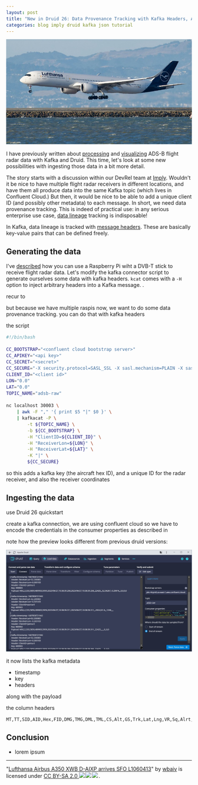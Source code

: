 ```yaml
---
layout: post
title: "New in Druid 26: Data Provenance Tracking with Kafka Headers, Automatically"
categories: blog imply druid kafka json tutorial
---
```


![Lufthansa Airbus A350 XWB D-AIXP arrives SFO L1060413, by wbaiv (Bill Abbott)](/assets/2023-06-27-00-airplane.jpg)

I have previously written about [processing](https://blog.hellmar-becker.de/2022/08/30/processing-flight-radar-ads-b-data-with-decodable-and-imply/) and [visualizing](https://blog.hellmar-becker.de/2023/02/01/street-level-maps-in-imply-pivot-with-flight-data-and-confluent-cloud/) ADS-B flight radar data with Kafka and Druid. This time, let's look at some new possibilities with ingesting those data in a bit more detail.

The story starts with a discussion within our DevRel team at [Imply](https://imply.io/). Wouldn't it be nice to have multiple flight radar receivers in different locations, and have them all produce data into the same Kafka topic (which lives in Confluent Cloud.) But then, it would be nice to be able to add a unique client ID (and possibly other metadata) to each message. In short, we need data provenance tracking. This is indeed of practical use: in any serious enterprise use case, [data lineage](https://en.wikipedia.org/wiki/Data_lineage) tracking is indisposable!

In Kafka, data lineage is tracked with [message headers](https://www.confluent.io/blog/5-things-every-kafka-developer-should-know/#tip-5-record-headers). These are basically key-value pairs that can be defined freely. 

## Generating the data

I've [described](https://blog.hellmar-becker.de/2022/08/30/processing-flight-radar-ads-b-data-with-decodable-and-imply/) how you can use a Raspberry Pi wiht a DVB-T stick to receive flight radar data. Let's modify the kafka connector script to generate ourselves some data with kafka headers. `kcat` comes with a `-H` option to inject arbitrary headers into a Kafka message. .

recur to <PREVIOUS BLOGs>

but because we have multiple raspis now, we want to do some data provenance tracking. you can do that with kafka headers

the script

```bash
#!/bin/bash

CC_BOOTSTRAP="<confluent cloud bootstrap server>"
CC_APIKEY="<api key>"
CC_SECRET="<secret>"
CC_SECURE="-X security.protocol=SASL_SSL -X sasl.mechanism=PLAIN -X sasl.username=${CC_APIKEY} -X sasl.password=${CC_SECRET}"
CLIENT_ID="<client id>"
LON="0.0"
LAT="0.0"
TOPIC_NAME="adsb-raw"

nc localhost 30003 \
    | awk -F "," '{ print $5 "|" $0 }' \
    | kafkacat -P \
        -t ${TOPIC_NAME} \
        -b ${CC_BOOTSTRAP} \
        -H "ClientID=${CLIENT_ID}" \
        -H "ReceiverLon=${LON}" \
        -H "ReceiverLat=${LAT}" \
        -K "|" \
        ${CC_SECURE}
```

so this adds a kafka key (the aircraft hex ID), and a unique ID for the radar receiver, and also the receiver coordinates

## Ingesting the data

use Druid 26 quickstart

create a kafka connection, we are using confluent cloud so we have to encode the credentials in the consumer properties as described in <PREVIOUS BLOG>

note how the preview looks different from previous druid versions:

![Kafka topic preview with metadata](/assets/2023-06-27-01-preview.jpg)

it now lists the kafka metadata

- timestamp
- key
- headers

along with the payload





the column headers

```csv
MT,TT,SID,AID,Hex,FID,DMG,TMG,DML,TML,CS,Alt,GS,Trk,Lat,Lng,VR,Sq,Alrt,Emer,SPI,Gnd
```

## Conclusion

- lorem ipsum

----

 <p class="attribution">"<a target="_blank" rel="noopener noreferrer" href="https://www.flickr.com/photos/wbaiv/52202356360/">Lufthansa Airbus A350 XWB D-AIXP arrives SFO L1060413</a>" by <a target="_blank" rel="noopener noreferrer" href="https://www.flickr.com/photos/wbaiv">wbaiv</a> is licensed under <a target="_blank" rel="noopener noreferrer" href="https://creativecommons.org/licenses/by-sa/2.0/">CC BY-SA 2.0 <img src="https://mirrors.creativecommons.org/presskit/icons/cc.svg" style="height: 1em; margin-right: 0.125em; display: inline;"/><img src="https://mirrors.creativecommons.org/presskit/icons/by.svg" style="height: 1em; margin-right: 0.125em; display: inline;"/><img src="https://mirrors.creativecommons.org/presskit/icons/sa.svg" style="height: 1em; margin-right: 0.125em; display: inline;"/></a>. </p> 
